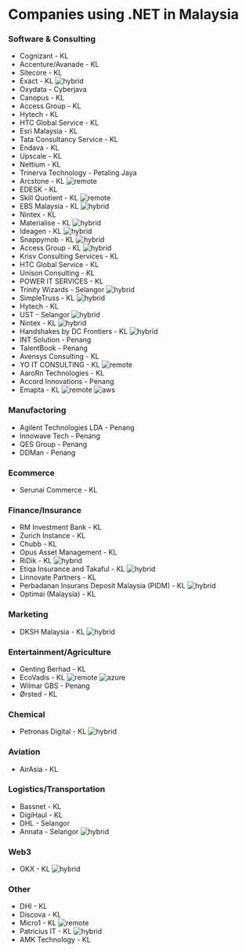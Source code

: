 # Companies using .NET in Malaysia

### Software & Consulting
- Cognizant - KL
- Accenture/Avanade - KL
- Sitecore - KL
- Exact - KL ![hybrid](https://img.shields.io/badge/hybrid-2d6c00.svg)
- Oxydata - Cyberjava
- Canopus - KL
- Access Group - KL
- Hytech - KL
- HTC Global Service - KL
- Esri Malaysia - KL
- Tata Consultancy Service - KL
- Endava - KL
- Upscale - KL
- Nettium - KL
- Trinerva Technology - Petaling Jaya
- Arcstone - KL ![remote](https://img.shields.io/badge/remote-2d6cbe.svg)
- EDESK - KL
- Skill Quotient - KL  ![remote](https://img.shields.io/badge/remote-2d6cbe.svg)
- EBS Malaysia - KL ![hybrid](https://img.shields.io/badge/hybrid-2d6c00.svg)
- Nintex - KL
- Materialise - KL ![hybrid](https://img.shields.io/badge/hybrid-2d6c00.svg)
- Ideagen - KL ![hybrid](https://img.shields.io/badge/hybrid-2d6c00.svg)
- Snappymob - KL ![hybrid](https://img.shields.io/badge/hybrid-2d6c00.svg)
- Access Group - KL ![hybrid](https://img.shields.io/badge/hybrid-2d6c00.svg)
- Krisv Consulting Services - KL 
- HTC Global Service - KL
- Unison Consulting - KL
- POWER IT SERVICES - KL
- Trinity Wizards - Selangor ![hybrid](https://img.shields.io/badge/hybrid-2d6c00.svg)
- SimpleTruss - KL ![hybrid](https://img.shields.io/badge/hybrid-2d6c00.svg)
- Hytech - KL
- UST - Selangor ![hybrid](https://img.shields.io/badge/hybrid-2d6c00.svg)
- Nintex - KL ![hybrid](https://img.shields.io/badge/hybrid-2d6c00.svg)
- Handshakes by DC Frontiers - KL ![hybrid](https://img.shields.io/badge/hybrid-2d6c00.svg)
- INT Solution - Penang
- TalentBook - Penang
- Avensys Consulting - KL
- YO IT CONSULTING - KL ![remote](https://img.shields.io/badge/remote-2d6cbe.svg)
- AaroRn Technologies - KL
- Accord Innovations - Penang
- Emapta - KL  ![remote](https://img.shields.io/badge/remote-2d6cbe.svg) ![aws](https://img.shields.io/badge/aws-f8991b.svg)

### Manufactoring
- Agilent Technologies LDA - Penang
- Innowave Tech - Penang
- QES Group - Penang
- DDMan - Penang

### Ecommerce 
- Serunai Commerce - KL

### Finance/Insurance
- RM Investment Bank - KL
- Zurich Instance - KL
- Chubb - KL
- Opus Asset Management - KL
- RiDik - KL ![hybrid](https://img.shields.io/badge/hybrid-2d6c00.svg)
- Etiqa Insurance and Takaful - KL ![hybrid](https://img.shields.io/badge/hybrid-2d6c00.svg)
- Linnovate Partners - KL
- Perbadanan Insurans Deposit Malaysia (PIDM) - KL ![hybrid](https://img.shields.io/badge/hybrid-2d6c00.svg)
- Optimai (Malaysia) - KL

### Marketing
- DKSH Malaysia - KL ![hybrid](https://img.shields.io/badge/hybrid-2d6c00.svg)

### Entertainment/Agriculture
- Genting Berhad - KL
- EcoVadis - KL ![remote](https://img.shields.io/badge/remote-2d6cbe.svg) ![azure](https://img.shields.io/badge/azure-2d6cbe.svg)
- Wilmar GBS - Penang
- Ørsted - KL
  
### Chemical
- Petronas Digital - KL ![hybrid](https://img.shields.io/badge/hybrid-2d6c00.svg)

### Aviation
- AirAsia - KL

### Logistics/Transportation
- Bassnet - KL
- DigiHaul - KL
- DHL - Selangor
- Annata - Selangor ![hybrid](https://img.shields.io/badge/hybrid-2d6c00.svg)

### Web3
- OKX - KL ![hybrid](https://img.shields.io/badge/hybrid-2d6c00.svg)

### Other
- DHI - KL
- Discova - KL
- Micro1 - KL ![remote](https://img.shields.io/badge/remote-2d6cbe.svg)
- Patricius IT - KL ![hybrid](https://img.shields.io/badge/hybrid-2d6c00.svg)
- AMK Technology - KL 
